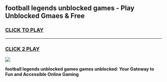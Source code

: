 
## football legends unblocked games - Play Unblocked Gmaes & Free
<h3>
<a href="https://news.freeplayer.one?title=football_legends_unblocked_games&ref=23F">CLICK TO PLAY</a></h3>
<hr>

<h3>
<a href="https://news.freeplayer.one?title=football_legends_unblocked_games&ref=23F">CLICK 2 PLAY</a>
  
</h3>

<a href="https://news.freeplayer.one?title=football_legends_unblocked_games&ref=23F/"><img src="https://clearcache.store/games.png"></a>


**football legends unblocked games games unblocked: Your Gateway to Fun and Accessible Online Gaming**
